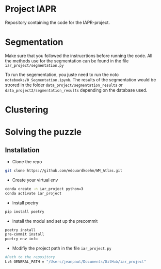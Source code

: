 # Project IAPR
Repository containing the code for the IAPR-project.
# Segmentation
Make sure that you followed the instrucrtions before running the code.
All the methods use for the segmentation can be found in the file ```iar_project/segmentation.py```

To run the segementation, you juste need to run the noto ```notebooks/0_Segmentation.ipynb```. The results of the segmentation would be strored in the folder ```data_project/segmentation_results``` or ```data_project2/segmentation_results``` depending on the database used.

# Clustering
# Solving the puzzle
## Installation
- Clone the repo

```bash
git clone https://github.com/edouardkoehn/WM_Atlas.git
```
- Create your virtual env
```bash
conda create -n iar_project python=3
conda activate iar_project
```
- Install poetry
```bash
pip install poetry
```
- Install the modul and set up the precommit
```bash
poetry install
pre-commit install
poetry env info
```
- Modifiy the project path in the file ```iar_project.py```

```bash
#Path to the repository
L:6 GENERAL_PATH = "/Users/jeanpaul/Documents/GitHub/iar_project"
```
